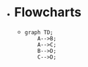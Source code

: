 - # Flowcharts
	- ```mermaid
	  graph TD;
	      A-->B;
	      A-->C;
	      B-->D;
	      C-->D;
	  ```